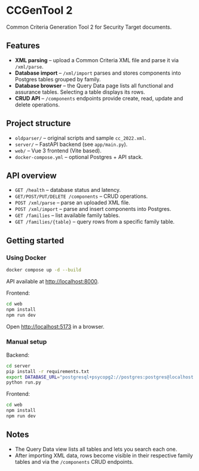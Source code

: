 # CCGenTool 2

Common Criteria Generation Tool 2 for Security Target documents.

## Features

- **XML parsing** – upload a Common Criteria XML file and parse it via `/xml/parse`.
- **Database import** – `/xml/import` parses and stores components into Postgres tables grouped by family.
- **Database browser** – the Query Data page lists all functional and assurance tables. Selecting a table displays its rows.
- **CRUD API** – `/components` endpoints provide create, read, update and delete operations.

## Project structure

- `oldparser/` – original scripts and sample `cc_2022.xml`.
- `server/` – FastAPI backend (see `app/main.py`).
- `web/` – Vue 3 frontend (Vite based).
- `docker-compose.yml` – optional Postgres + API stack.

## API overview

- `GET /health` – database status and latency.
- `GET/POST/PUT/DELETE /components` – CRUD operations.
- `POST /xml/parse` – parse an uploaded XML file.
- `POST /xml/import` – parse and insert components into Postgres.
- `GET /families` – list available family tables.
- `GET /families/{table}` – query rows from a specific family table.

## Getting started

### Using Docker

```bash
docker compose up -d --build
```

API available at <http://localhost:8000>.

Frontend:

```bash
cd web
npm install
npm run dev
```

Open <http://localhost:5173> in a browser.

### Manual setup

Backend:

```bash
cd server
pip install -r requirements.txt
export DATABASE_URL="postgresql+psycopg2://postgres:postgres@localhost:5432/appdb"
python run.py
```

Frontend:

```bash
cd web
npm install
npm run dev
```

## Notes

- The Query Data view lists all tables and lets you search each one.
- After importing XML data, rows become visible in their respective family tables and via the `/components` CRUD endpoints.

